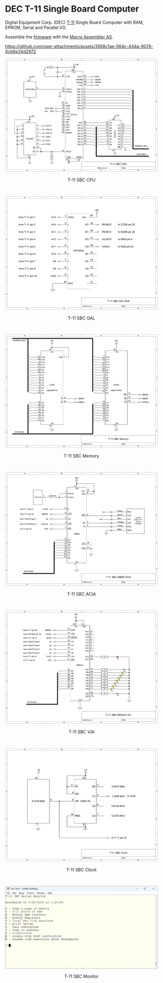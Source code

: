 # DEC T-11 Single Board Computer
Digital Equipment Corp. (DEC) [T-11](https://en.wikipedia.org/wiki/DEC_T-11) Single Board Computer with RAM, EPROM, Serial and Parallel I/O.

Assemble the [firmware](T11SBC.asm) with the [Macro Assembler AS](http://john.ccac.rwth-aachen.de:8000/as/). 

https://github.com/user-attachments/assets/3568c1ae-564c-444a-9078-4cb6e34d2972
<p align="center"><img src="/images/T-11 SBC CPU.png"/>
<p align="center">T-11 SBC CPU</p><br>
<p align="center"><img src="/images/T-11 SBC GAL.png"/>
<p align="center">T-11 SBC GAL</p><br>
<p align="center"><img src="/images/T-11 SBC Memory.png"/>
<p align="center">T-11 SBC Memory</p><br>
<p align="center"><img src="/images/T-11 SBC ACIA.png"/>
<p align="center">T-11 SBC ACIA</p><br>
<p align="center"><img src="/images/T-11 SBC VIA.png"/>
<p align="center">T-11 SBC VIA</p><br>
<p align="center"><img src="/images/T-11 SBC Clock.png"/>
<p align="center">T-11 SBC Clock</p><br>
<p align="center"><img src="/images/monitor.png"/>
<p align="center">T-11 SBC Monitor</p><br>
